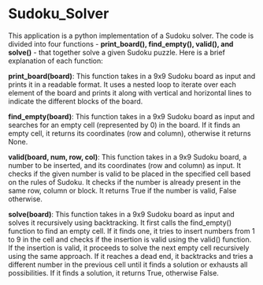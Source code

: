 # Sudoku_Solver

This application is a python implementation of a Sudoku solver. The code is divided into four functions - **print_board(), find_empty(), valid(), and solve()** - that together solve a given Sudoku puzzle. Here is a brief explanation of each function:

**print_board(board)**: This function takes in a 9x9 Sudoku board as input and prints it in a readable format. It uses a nested loop to iterate over each element of the board and prints it along with vertical and horizontal lines to indicate the different blocks of the board.

**find_empty(board)**: This function takes in a 9x9 Sudoku board as input and searches for an empty cell (represented by 0) in the board. If it finds an empty cell, it returns its coordinates (row and column), otherwise it returns None.

**valid(board, num, row, col)**: This function takes in a 9x9 Sudoku board, a number to be inserted, and its coordinates (row and column) as input. It checks if the given number is valid to be placed in the specified cell based on the rules of Sudoku. It checks if the number is already present in the same row, column or block. It returns True if the number is valid, False otherwise.

**solve(board)**: This function takes in a 9x9 Sudoku board as input and solves it recursively using backtracking. It first calls the find_empty() function to find an empty cell. If it finds one, it tries to insert numbers from 1 to 9 in the cell and checks if the insertion is valid using the valid() function. If the insertion is valid, it proceeds to solve the next empty cell recursively using the same approach. If it reaches a dead end, it backtracks and tries a different number in the previous cell until it finds a solution or exhausts all possibilities. If it finds a solution, it returns True, otherwise False.
